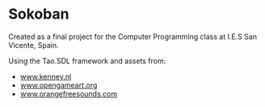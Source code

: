 # Sokoban
Created as a final project for the Computer Programming class at I.E.S San Vicente, Spain.

Using the Tao.SDL framework and assets from:

* www.kenney.nl
* www.opengameart.org
* www.orangefreesounds.com
